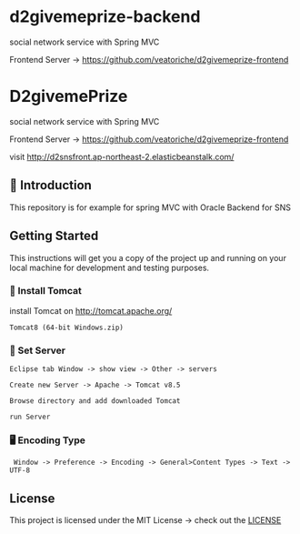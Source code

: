 # d2givemeprize-backend

social network service with Spring MVC

Frontend Server -> https://github.com/veatoriche/d2givemeprize-frontend


# D2givemePrize

social network service with Spring MVC

Frontend Server -> https://github.com/veatoriche/d2givemeprize-frontend

visit http://d2snsfront.ap-northeast-2.elasticbeanstalk.com/

## 🚪 Introduction

This repository is for example for spring MVC with Oracle Backend for SNS 

## Getting Started

This instructions will get you a copy of the project up and running on your local machine for development and testing purposes.

### 🔨 Install Tomcat
install Tomcat on http://tomcat.apache.org/  
```
Tomcat8 (64-bit Windows.zip)
```

### 🔧 Set Server
```
Eclipse tab Window -> show view -> Other -> servers
```
```
Create new Server -> Apache -> Tomcat v8.5
```
```
Browse directory and add downloaded Tomcat 
```
```
run Server
```

### 🖥 Encoding Type 
```
 Window -> Preference -> Encoding -> General>Content Types -> Text -> UTF-8
```


## License
This project is licensed under the MIT License -> check out the [LICENSE](https://github.com/9oominsoo/d2givemeprize-backend/blob/master/LICENSE)
